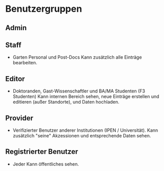 <!-- TITLE: User Roles -->
<!-- SUBTITLE: A quick summary of User Roles -->

# Benutzergruppen
## Admin
## Staff
* Garten Personal und Post-Docs
Kann zusätzlich alle Einträge bearbeiten.
## Editor
* Doktoranden, Gast-Wissenschaftler und BA/MA Studenten (F3 Studenten)
Kann internen Bereich sehen, neue Einträge erstellen und editieren (außer Standorte), und Daten hochladen.
## Provider
* Verifizierter Benutzer anderer Institutionen (IPEN / Universität).
Kann zusätzlich "seine" Akzessionen und entsprechende Daten sehen.
## Registrierter Benutzer
* Jeder
Kann öffentliches sehen.